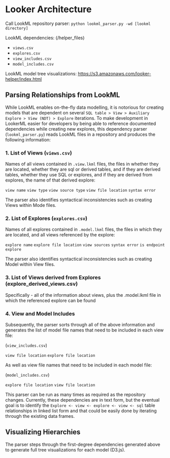 # Looker Architecture

Call LookML repository parser: `python lookml_parser.py -wd [lookml directory]`

LookML dependencies: (/helper_files)
* `views.csv`
* `explores.csv`
* `view_includes.csv`
* `model_includes.csv`

LookML model tree visualizations:
https://s3.amazonaws.com/looker-helper/index.html

## Parsing Relationships from LookML

While LookML enables on-the-fly data modelling, it is notorious for creating models that are dependent on several `SQL table > View > Auxiliary Explore > View (NDT) > Explore` iterations. To make development in LookerML easier for developers by being able to reference documented dependencies while creating new explores, this dependency parser (`lookml_parser.py`) reads LookML files in a repository and produces the following information:

### 1. List of Views (`views.csv`)
Names of all views contained in `.view.lkml` files, the files in whether they are located, whether they are sql or derived tables, and if they are derived tables, whether they use SQL or explores, and if they are derived from explores, the name of that derived explore:

`view name`
`view type`
`view source type`
`view file location`
`syntax error`

The parser also identifies syntactical inconsistencies such as creating Views within Mode files.

### 2. List of Explores (`explores.csv`)
Names of all explores contained in `.model.lkml` files, the files in which they are located, and all views referenced by the explore:

`explore name`
`explore file location`
`view sources`
`syntax error`
`is endpoint explore`

The parser also identifies syntactical inconsistencies such as creating Model within View files.

### 3. List of Views derived from Explores (explore_derived_views.csv)
Specifically - all of the information about views, plus the .model.lkml file in which the referenced explore can be found

### 4. View and Model Includes
Subsequently, the parser sorts through all of the above information and generates the list of model file names that need to be included in each view file:

(`view_includes.csv`)

`view file location`
`explore file location`

As well as view file names that need to be included in each model file:

(`model_includes.csv`)

`explore file location`
`view file location`

This parser can be run as many times as required as the repository changes. Currently, these dependencies are in text form, but the eventual goal is to identify the `Explore <- view <- explore <- view <- sql` table relationships in linked list form and that could be easily done by iterating through the existing data frames. 

## Visualizing Hierarchies

The parser steps through the first-degree dependencies generated above to generate full tree visualizations for each model (D3.js).

